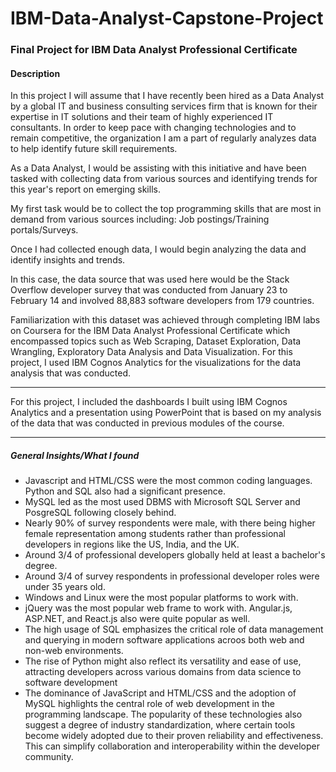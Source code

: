 # IBM-Data-Analyst-Capstone-Project
### Final Project for IBM Data Analyst Professional Certificate

#### Description
In this project I will assume that I have recently been hired as a Data Analyst by a global IT and business consulting services firm that is known for their expertise in IT solutions and their team of highly experienced IT consultants. In order to keep pace with changing technologies and to remain competitive, the organization I am a part of regularly analyzes data to help identify future skill requirements.

As a Data Analyst, I would be assisting with this initiative and have been tasked with collecting data from various sources and identifying trends for this year's report on emerging skills.

My first task would be to collect the top programming skills that are most in demand from various sources including: Job postings/Training portals/Surveys. 

Once I had collected enough data, I would begin analyzing the data and identify insights and trends.

In this case, the data source that was used here would be the Stack Overflow developer survey that was conducted from January 23 to February 14 and involved 88,883 software developers from 179 countries.

Familiarization with this dataset was achieved through completing IBM labs on Coursera for the IBM Data Analyst Professional Certificate which encompassed topics such as Web Scraping, Dataset Exploration, Data Wrangling, Exploratory Data Analysis and Data Visualization. For this project, I used IBM Cognos Analytics for the visualizations for the data analysis that was conducted. 

---------------------------------------------------------------------------

For this project, I included the dashboards I built using IBM Cognos Analytics and a presentation using PowerPoint that is based on my analysis of the data that was conducted in previous modules of the course. 

--------
##### General Insights/What I found

- Javascript and HTML/CSS were the most common coding languages. Python and SQL also had a significant presence. 
- MySQL led as the most used DBMS with Microsoft SQL Server and PosgreSQL following closely behind.
- Nearly 90% of survey respondents were male, with there being higher female representation among students rather than professional developers in regions like the US, India, and the UK.
- Around 3/4 of professional developers globally held at least a bachelor's degree.
- Around 3/4 of survey respondents in professional developer roles were under 35 years old.
- Windows and Linux were the most popular platforms to work with.
- jQuery was the most popular web frame to work with. Angular.js, ASP.NET, and React.js also were quite popular as well.
- The high usage of SQL emphasizes the critical role of data management and querying in modern software applications acroos both web and non-web environments.
- The rise of Python might also reflect its versatility and ease of use, attracting developers across various domains from data science to software development
- The dominance of JavaScript and HTML/CSS and the adoption of MySQL highlights the central role of web development in the programming landscape. The popularity of these technologies also suggest a degree of industry standardization, where certain tools become widely adopted due to their proven reliability and effectiveness. This can simplify collaboration and interoperability within the developer community. 

